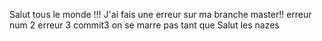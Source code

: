 Salut tous le monde !!!
J'ai fais une erreur sur ma branche master!!
erreur num 2
erreur 3 commit3
on se marre
pas tant que 
Salut les nazes